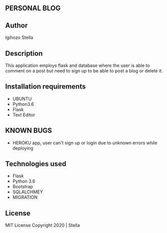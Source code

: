 ## PERSONAL BLOG

## Author

Igihozo Stella

## Description

This application employs flask and database where the user is able to comment on a post  but need to sign up to be able to post a blog or delete it.

## Installation requirements 

- UBUNTU
- Python3.6 
- Flask
- Text Editor

## KNOWN BUGS
- HEROKU app, user can't sign up or login due to unknown errors while deploying

## Technologies used

- Flask
- Python 3.6
- Bootstrap
- SQLALCHMEY
- MIGRATION

## License 

MIT License
Copyright 2020 | Stella